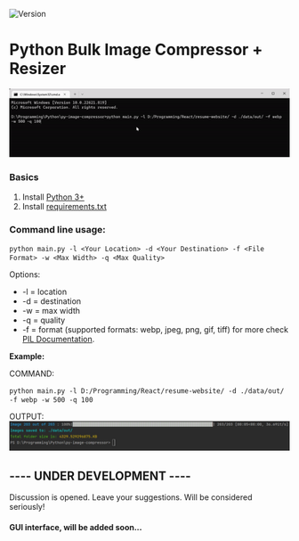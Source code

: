 ![Version](https://img.shields.io/badge/Python%203+-Supported-brightgreen)

# Python Bulk Image Compressor + Resizer
![alt text](https://github.com/georgekhananaev/py-image-compressor/blob/main/animation.gif?raw=true)


### Basics
1. Install [Python 3+](https://www.python.org/downloads/)
2. Install [requirements.txt](https://note.nkmk.me/en/python-pip-install-requirements/)


### Command line usage:

```
python main.py -l <Your Location> -d <Your Destination> -f <File Format> -w <Max Width> -q <Max Quality>
```

Options: 
* -l = location
* -d = destination
* -w = max width
* -q = quality 
* -f = format (supported formats: webp, jpeg, png, gif, tiff) for more check[ PIL Documentation](https://pillow.readthedocs.io/en/stable/handbook/image-file-formats.html).

**Example:**

COMMAND:

```
python main.py -l D:/Programming/React/resume-website/ -d ./data/out/ -f webp -w 500 -q 100
```

OUTPUT:
![alt text](https://github.com/georgekhananaev/py-image-compressor/blob/main/screenshot.jpg?raw=true)


## ---- UNDER DEVELOPMENT ----

Discussion is opened. Leave your suggestions. Will be considered seriously!


#### GUI interface, will be added soon...


